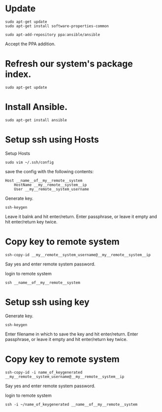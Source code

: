 
# Update

```
sudo apt-get update
sudo apt-get install software-properties-common
```


```
sudo apt-add-repository ppa:ansible/ansible
```

Accept the PPA addition.

# Refresh our system's package index.

```
sudo apt-get update
```

# Install Ansible.

```
sudo apt-get install ansible
```

# Setup ssh using Hosts

Setup Hosts


```
sudo vim ~/.ssh/config
```

save the config with the following contents:

```
Host __name__of__my__remote__system
    HostName __my__remote__system__ip
    User __my__remote__system_username
```


Generate key.

```
ssh-keygen
```

Leave it balnk and hit enter/return. Enter passphrase, or leave it empty and hit enter/return key twice.

# Copy key to remote system

```
ssh-copy-id __my__remote__system_username@__my__remote__system__ip
```

Say yes and enter remote system password.


login to remote system

```
ssh __name__of__my__remote__system
```

# Setup ssh using key

Generate key.

```
ssh-keygen
```

Enter filename in which to save the key and hit enter/return. Enter passphrase, or leave it empty and hit enter/return key twice.

# Copy key to remote system

```
ssh-copy-id -i name_of_keygenerated __my__remote__system_username@__my__remote__system__ip
```

Say yes and enter remote system password.


login to remote system

```
ssh -i ~/name_of_keygenerated __name__of__my__remote__system
```




